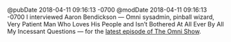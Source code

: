 @pubDate 2018-04-11 09:16:13 -0700
@modDate 2018-04-11 09:16:13 -0700
I interviewed Aaron Bendickson — Omni sysadmin, pinball wizard, Very Patient Man Who Loves His People and Isn’t Bothered At All Ever By All My Incessant Questions — for the [latest episode of The Omni Show](https://theomnishow.omnigroup.com/episode/aaron-bendickson-system-administrator).
